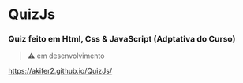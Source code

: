 # QuizJs

### Quiz feito em Html, Css &amp; JavaScript (Adptativa do Curso)

> ⚠️ em desenvolvimento

<a target = "_blank" >https://akifer2.github.io/QuizJs/</a>
